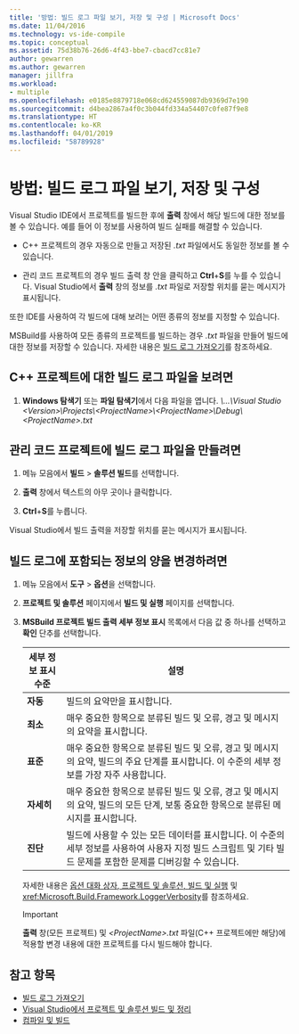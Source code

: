 ```yaml
---
title: '방법: 빌드 로그 파일 보기, 저장 및 구성 | Microsoft Docs'
ms.date: 11/04/2016
ms.technology: vs-ide-compile
ms.topic: conceptual
ms.assetid: 75d38b76-26d6-4f43-bbe7-cbacd7cc81e7
author: gewarren
ms.author: gewarren
manager: jillfra
ms.workload:
- multiple
ms.openlocfilehash: e0185e8879718e068cd624559087db9369d7e190
ms.sourcegitcommit: d4bea2867a4f0c3b044fd334a54407c0fe87f9e8
ms.translationtype: HT
ms.contentlocale: ko-KR
ms.lasthandoff: 04/01/2019
ms.locfileid: "58789928"
---
```

# <a name="how-to-view-save-and-configure-build-log-files"></a>방법: 빌드 로그 파일 보기, 저장 및 구성

Visual Studio IDE에서 프로젝트를 빌드한 후에 **출력** 창에서 해당 빌드에 대한 정보를 볼 수 있습니다. 예를 들어 이 정보를 사용하여 빌드 실패를 해결할 수 있습니다. 

  - C++ 프로젝트의 경우 자동으로 만들고 저장된 *.txt* 파일에서도 동일한 정보를 볼 수 있습니다. 

  - 관리 코드 프로젝트의 경우 빌드 출력 창 안을 클릭하고 **Ctrl**+**S**를 누를 수 있습니다. Visual Studio에서 **출력** 창의 정보를 *.txt* 파일로 저장할 위치를 묻는 메시지가 표시됩니다. 
  
또한 IDE를 사용하여 각 빌드에 대해 보려는 어떤 종류의 정보를 지정할 수 있습니다.

MSBuild를 사용하여 모든 종류의 프로젝트를 빌드하는 경우 *.txt* 파일을 만들어 빌드에 대한 정보를 저장할 수 있습니다. 자세한 내용은 [빌드 로그 가져오기](../msbuild/obtaining-build-logs-with-msbuild.md)를 참조하세요.

## <a name="to-view-the-build-log-file-for-a-c-project"></a>C++ 프로젝트에 대한 빌드 로그 파일을 보려면

1.  **Windows 탐색기** 또는 **파일 탐색기**에서 다음 파일을 엽니다. *\\...\Visual Studio \<Version\>\Projects\\<ProjectName\>\\<ProjectName\>\Debug\\<ProjectName\>.txt*

## <a name="to-create-a-build-log-file-for-a-managed-code-project"></a>관리 코드 프로젝트에 빌드 로그 파일을 만들려면

1.  메뉴 모음에서 **빌드** > **솔루션 빌드**를 선택합니다.

2.  **출력** 창에서 텍스트의 아무 곳이나 클릭합니다.

3.  **Ctrl**+**S**를 누릅니다.

   Visual Studio에서 빌드 출력을 저장할 위치를 묻는 메시지가 표시됩니다.

## <a name="to-change-the-amount-of-information-included-in-the-build-log"></a>빌드 로그에 포함되는 정보의 양을 변경하려면

1.  메뉴 모음에서 **도구** > **옵션**을 선택합니다.

2.  **프로젝트 및 솔루션** 페이지에서 **빌드 및 실행** 페이지를 선택합니다.

3.  **MSBuild 프로젝트 빌드 출력 세부 정보 표시** 목록에서 다음 값 중 하나를 선택하고 **확인** 단추를 선택합니다.

    |세부 정보 표시 수준|설명|
    | - |-----------------|
    |**자동**|빌드의 요약만을 표시합니다.|
    |**최소**|매우 중요한 항목으로 분류된 빌드 및 오류, 경고 및 메시지의 요약을 표시합니다.|
    |**표준**|매우 중요한 항목으로 분류된 빌드 및 오류, 경고 및 메시지의 요약, 빌드의 주요 단계를 표시합니다. 이 수준의 세부 정보를 가장 자주 사용합니다.|
    |**자세히**|매우 중요한 항목으로 분류된 빌드 및 오류, 경고 및 메시지의 요약, 빌드의 모든 단계, 보통 중요한 항목으로 분류된 메시지를 표시합니다.|
    |**진단**|빌드에 사용할 수 있는 모든 데이터를 표시합니다. 이 수준의 세부 정보를 사용하여 사용자 지정 빌드 스크립트 및 기타 빌드 문제를 포함한 문제를 디버깅할 수 있습니다.|

     자세한 내용은 [옵션 대화 상자, 프로젝트 및 솔루션, 빌드 및 실행](../ide/reference/options-dialog-box-projects-and-solutions-build-and-run.md) 및 <xref:Microsoft.Build.Framework.LoggerVerbosity>를 참조하세요.

    > [!IMPORTANT]
    > **출력** 창(모든 프로젝트) 및 *\<ProjectName>.txt* 파일(C++ 프로젝트에만 해당)에 적용할 변경 내용에 대한 프로젝트를 다시 빌드해야 합니다.

## <a name="see-also"></a>참고 항목

- [빌드 로그 가져오기](../msbuild/obtaining-build-logs-with-msbuild.md)
- [Visual Studio에서 프로젝트 및 솔루션 빌드 및 정리](../ide/building-and-cleaning-projects-and-solutions-in-visual-studio.md)
- [컴파일 및 빌드](../ide/compiling-and-building-in-visual-studio.md)
